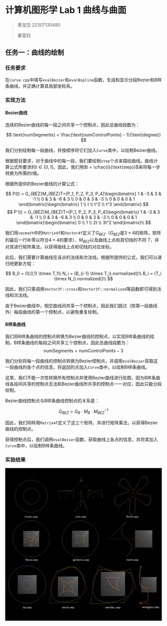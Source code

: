 # 计算机图形学 Lab 1 曲线与曲面

> 黄宝岱 22307130480
> 
> 秦雯钧

## 任务一：曲线的绘制

### 任务要求

在`curve.cpp`中填写`evalBezier`和`evalBspline`函数，生成和显示分段Bezier和B样条曲线，并正确计算其局部坐标系。

### 实现方法

#### Bezier曲线

连续的Bezier曲线的每一段之间共享一个控制点，因此总曲线段数为：

$$ 
\text{numSegments} = \frac{\text{numControlPoints} - 1}{\text{degree}}
$$

我们分别绘制每一段曲线，并按顺序将它们加入`Curve`类中，以绘制Bezier曲线。

根据题目要求，对于曲线中的每一段，我们要绘制`step`个点来描绘曲线。曲线计算公式所要求的$t\in[0,1]$，因此，我们用$t = \cfrac{i}{\text{step}}$来将每一步转换为所需的$t$值。

根据所提供的Bezier曲线的计算公式：

$$
P(t) = G_{BEZ}M_{BEZ}T=[P_1, P_2, P_3, P_4]\begin{bmatrix} 1 & -3 & 3 & -1 \\ 0 & 3 & -6 & 3 \\ 0 & 0 & 3 & -3 \\ 0 & 0 & 0 & 1 \end{bmatrix}\begin{bmatrix} 1 \\ t \\ t^2 \\ t^3 \end{bmatrix}
$$
$$
P'(t) = G_{BEZ}M_{BEZ}T=[P_1, P_2, P_3, P_4]\begin{bmatrix} 1 & -3 & 3 & -1 \\ 0 & 3 & -6 & 3 \\ 0 & 0 & 3 & -3 \\ 0 & 0 & 0 & 1 \end{bmatrix}\begin{bmatrix} 0 \\ 1 \\ 2t \\ 3t^2 \end{bmatrix}\\
$$

我们用`vecmath`中的`Matrix4f`和`Vector4f`定义了$G_{BEZ}$（$G_{BEZ}$是$3\times 4$的矩阵，矩阵的最后一行补零以符合$4\times 4$的要求）、$M_{BEZ}$以及曲线上点和其切线的不同 $T$，并对其进行矩阵乘法，以获得曲线上点和切线的对应坐标。

此后，我们需要计算曲线在该点的法线和次法线。根据所提供的公式，我们可以递归地更新方程：

$$
    B_0 = (0,0,1) \times T_1\\
    N_i = (B_{i-1} \times T_i).normalized()\\
    B_i = (T_i \times N_i).normalized()\\
$$

因此，我们只需调用`Vector3f::cross`和`Vector3f::normalized`等函数即可得到法线和次法线。

由于Bezier曲线中，相交曲线间共享一个控制点，因此我们跳过（除第一段曲线外）每段曲线的第一个控制点，以避免重复绘制。


#### B样条曲线

我们将B样条曲线的控制点转换为Bezier曲线的控制点，以实现B样条曲线的绘制。B样条曲线的每段之间共享三个控制点，因此总曲线段数为：
$$ 
\text{numSegments} = \text{numControlPoints} - 3
$$

我们分别将每一段曲线的控制点转换为Bezier控制点，并调用`evalBezier`获取这一段曲线的各个点的信息，将返回的点加入`Curve`类中，以绘制B样条曲线。

这里，我们不能一次性转换所有控制点并使用Bezier曲线进行绘图，因为B样条曲线各段间共享的控制点无法和Bezier曲线所共享的控制点一一对应，因此只能分段绘制。

Bezier曲线控制点与B样条曲线控制点的关系是：

$$
G_{BEZ} = G_B\cdot M_B \cdot M_{BEZ}^{-1}
$$

因此，我们同样用`Matrix4f`定义了这三个矩阵，并进行矩阵乘法，以获得Bezier曲线的控制点。

获得控制点后，我们调用`evalBezier`函数，获取曲线上各点的信息，并将其加入`Curve`类中，以绘制B样条曲线。

### 实验结果

![curve_result](img/curve_result.jpg)
